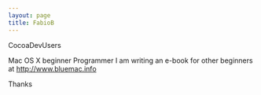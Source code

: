 ```yaml
---
layout: page
title: FabioB
---
```


CocoaDevUsers 

Mac OS X beginner Programmer
I am writing an e-book for other beginners at http://www.bluemac.info

Thanks

